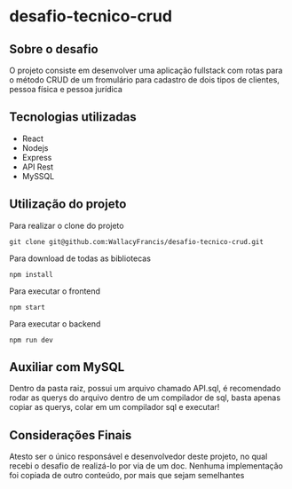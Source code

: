 # desafio-tecnico-crud

## Sobre o desafio
O projeto consiste em desenvolver uma aplicação fullstack com rotas para o método CRUD de um fromulário para cadastro de dois tipos de clientes, pessoa física e pessoa jurídica

## Tecnologias utilizadas
- React
- Nodejs
- Express
- API Rest
- MySSQL


## Utilização do projeto
Para realizar o clone do projeto
~~~
git clone git@github.com:WallacyFrancis/desafio-tecnico-crud.git
~~~
Para download de todas as bibliotecas
~~~
npm install
~~~
Para executar o frontend
~~~
npm start
~~~
Para executar o backend
~~~
npm run dev
~~~

## Auxiliar com MySQL
Dentro da pasta raiz, possui um arquivo chamado API.sql, é recomendado rodar as querys do arquivo dentro de um compilador de sql, basta apenas copiar as querys, colar em um compilador sql e executar!

## Considerações Finais
Atesto ser o único responsável e desenvolvedor deste projeto, no qual recebi o desafio de realizá-lo por via de um doc. Nenhuma implementação foi copiada de outro conteúdo, por mais que sejam semelhantes
